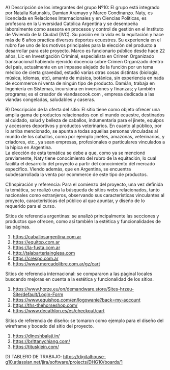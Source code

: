 A) Descripción de los integrantes del grupo Nº10: El grupo está integrado por Natalia Katunskis, Damian Aramayo y Marco Condinanzo. Naty, es licenciada en Relaciones Internacionales y en Ciencias Políticas, es profesora en la Unversidad Católica Argentina y se desempeña laboralmente como asesora en procesos y control de gestión en el Instituto de Vivienda de la Ciudad (IVC). Su pasión en la vida es la equitación y hace más de 6 años practica diversos deportes ecuestres. Su experiencia en el rubro fue uno de los motivos principales para la elección del producto a desarrollar para este proyecto. Marco es funcionario público desde hace 22 años, Lic en Investigación Criminal, especialista en Crimen Organizado transnacional habiendo ejercido docencia sobre Crimen Organizado dentro del país, actualmente en un impasse alejado de la función por un tema médico de cierta gravedad, estudió varias otras cosas distintas (biología, música, idiomas, etc), amante de música, botánica, sin experiencia en nada de ecommerce ni venta de ningún tipo de producto. Damián, trabaja en Ingeniería en Sistemas, incursiona en inversiones y finanzas; y también programa; es el creador de viandascook.com , empresa dedicada a las viandas congeladas, saludables y caseras. 

B) Descripción de la oferta del sitio:
El sitio tiene como objeto ofrecer una amplia gama de productos relacionados con el mundo ecuestre, destinados al cuidado, salud y belleza de caballos, indumentaria para el jinete, equipos y accesores deportivos y productos veterinarios. 
En cuanto al público, por lo arriba mencionado, se apunta a todas aquellas personas vinculadas al mundo de los caballos, como por ejemplo jinetes, amazonas, veterinarios, y criadores, etc., ya sean empresas, profesionales o particulares vinculados a la hípica en Argentina.  
La elección de esta temática se debe a que, como ya se mencionó previamente, Naty tiene conocimiento del rubro de la equitación, lo cual facilita el desarrollo del proyecto a partir del conocimiento del mercado específico. Viendo además, que en Argentina, se encuentra subdesarrollada la venta por ecommerce de este tipo de productos.

C)Inspiración y referencia: Para el comienzo del proyecto, una vez definida la temática, se realizó una la búsqueda de sitios webs relacionados, tanto nacionales como extranjeros, observando sus características vinculantes al proyecto, características del público al que apuntar, y diseño de lo requerido para el curso. 

Sitios de referencia argentinas: se analizó principalmente las secciones y productos que ofrecen, como así también la estética y funcionalidades de las páginas. 
1) https://caballosargentina.com.ar 
2) https://equitop.com.ar 
3) https://la-fusta.com.ar 
4) http://talabarteriainglesa.com 
5) https://crespo.com.ar
6) https://www.mercadolibre.com.ar/gz/cart

Sitios de referencia internacional: se compararon a las páginal locales buscando mejoras en cuenta a la estética y funcionalidad de los sitios.
1) https://www.horze.eu/on/demandware.store/Sites-hrzeu-Site/default/Login-Form
2) https://www.equishop.com/en/logowanie?back=my-account
3) https://ths-thehorseshop.com/
4) https://www.decathlon.es/es/checkout/cart

Sitios de referencia de diseño: se tomaron como ejemplo para el diseño del wireframe y bocedo del sitio del proyecto.
1) https://dineshbalaji.in/
2) https://brittanychiang.com/
3) https://titusklein.com/


D) TABLERO DE TRABAJO: 
https://digitalhouse-g10.atlassian.net/jira/software/projects/DHG10/boards/1

